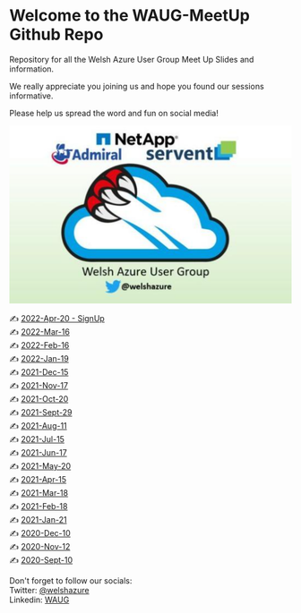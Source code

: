 # Welcome to the WAUG-MeetUp Github Repo

Repository for all the Welsh Azure User Group Meet Up Slides and information.

We really appreciate you joining us and hope you found our sessions informative.

Please help us spread the word and fun on social media!

![Logo](logo.PNG)

✍️ [2022-Apr-20 - SignUp](https://www.meetup.com/MSFT-Stack/events/284017355/) </br>
✍️ [2022-Mar-16](2022-Mar-16/README.md) </br>
✍️ [2022-Feb-16](2022-Feb-16/README.md) </br>
✍️ [2022-Jan-19](2022-Jan-19/README.md) </br>
✍️ [2021-Dec-15](2021-Dec-15/README.md) </br>
✍️ [2021-Nov-17](2021-Nov-17/README.md) </br>
✍️ [2021-Oct-20](2021-Oct-29/README.md) </br>
✍️ [2021-Sept-29](2021-Sept-29/README.md) </br>
✍️ [2021-Aug-11](2021-Aug-11/README.md) </br>
✍️ [2021-Jul-15](2021-Jul-15/README.md) </br>
✍️ [2021-Jun-17](2021-Jun-17/README.md) </br>
✍️ [2021-May-20](2021-May-20/README.md)</br>
✍️ [2021-Apr-15](2021-Apr-15/README.md)</br>
✍️ [2021-Mar-18](2021-Mar-18/README.md)</br>
✍️ [2021-Feb-18](2021-Feb-18/README.md)</br>
✍️ [2021-Jan-21](2021-Jan-21/README.md)</br>
✍️ [2020-Dec-10](2020-Dec-10/README.md)</br>
✍️ [2020-Nov-12](2020-Nov-12/README.md)</br>
✍️ [2020-Sept-10](2020-Sept-10/README.md) </br>

Don't forget to follow our socials: </br>
Twitter: [@welshazure](http://www.twitter.com/welshazure) </br>
Linkedin: [WAUG](https://www.linkedin.com/groups/13866357/)